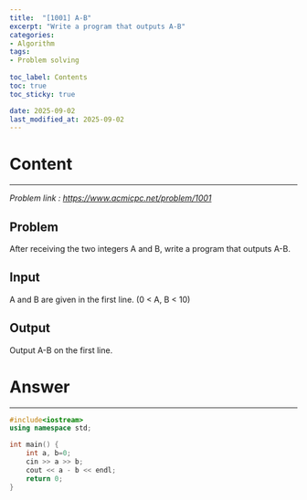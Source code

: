 ```yaml
---
title:  "[1001] A-B"
excerpt: "Write a program that outputs A-B"
categories: 
- Algorithm
tags:
- Problem solving
 
toc_label: Contents
toc: true
toc_sticky: true

date: 2025-09-02
last_modified_at: 2025-09-02
---
```


# Content

---

_Problem link : https://www.acmicpc.net/problem/1001_

## Problem

After receiving the two integers A and B, write a program that outputs A-B.

## Input

A and B are given in the first line. (0 < A, B < 10)

## Output

Output A-B on the first line.

# Answer

---

```cpp
#include<iostream>
using namespace std;

int main() {
	int a, b=0;
	cin >> a >> b;
	cout << a - b << endl;
	return 0;
}
```